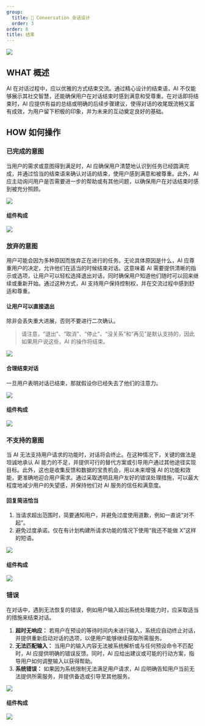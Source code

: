 ```yaml
---
group:
  title: 💭 Conversation 会话设计
  order: 3
order: 6
title: 结束
---
```


![](https://mdn.alipayobjects.com/huamei_iwk9zp/afts/img/A*l97pQZf55w4AAAAAAAAAAAAADgCCAQ/fmt.webp)

## WHAT 概述

AI 在对话过程中，应以优雅的方式结束交流。通过精心设计的结束语，AI 不仅能够展示其社交智慧，还能确保用户在对话结束时感到满意和受尊重。在对话即将结束时，AI 应提供有益的总结或明确的后续步骤建议，使得对话的收尾既流畅又富有成效，为用户留下积极的印象，并为未来的互动奠定良好的基础。

## HOW 如何操作

### 已完成的意图

当用户的需求或意图得到满足时，AI 应确保用户清楚地认识到任务已经圆满完成，并通过恰当的结束语来确认对话的结束，使用户感到满意和被尊重。此外，AI 应主动询问用户是否需要进一步的帮助或有其他问题，以确保用户在对话结束时感到被充分照顾。

![](https://mdn.alipayobjects.com/huamei_iwk9zp/afts/img/A*9AP9RYhIBL8AAAAAAAAAAAAADgCCAQ/fmt.webp)

#### 组件构成

![](https://mdn.alipayobjects.com/huamei_iwk9zp/afts/img/A*FrGtRqUj_7MAAAAAAAAAAAAADgCCAQ/fmt.webp)

### 放弃的意图

用户可能会因为多种原因而放弃正在进行的任务。无论具体原因是什么，AI 应尊重用户的决定，允许他们在适当的时候结束对话。这意味着 AI 需要提供清晰的指示或选项，让用户可以轻松选择退出对话，同时确保用户知道他们随时可以回来继续或重新开始。通过这种方式，AI 支持用户保持控制权，并在交流过程中感到舒适和尊重。

#### 让用户可以直接退出

除非会丢失重大进展，否则不要进行二次确认。

> 请注意，“退出”、“取消”、“停止”、“没关系”和“再见”是默认支持的，因此如果用户说这些，AI 的操作将结束。

![](https://mdn.alipayobjects.com/huamei_iwk9zp/afts/img/A*bqwuR5dIx4IAAAAAAAAAAAAADgCCAQ/fmt.webp)

#### 合理结束对话

一旦用户表明对话已结束，那就假设你已经失去了他们的注意力。

![](https://mdn.alipayobjects.com/huamei_iwk9zp/afts/img/A*CQ5gRb8APpUAAAAAAAAAAAAADgCCAQ/fmt.webp)

#### 组件构成

![](https://mdn.alipayobjects.com/huamei_iwk9zp/afts/img/A*CW8eR523owIAAAAAAAAAAAAADgCCAQ/fmt.webp)

### 不支持的意图

当 AI 无法支持用户请求的功能时，对话将会终止。在这种情况下，关键的做法是坦诚地承认 AI 能力的不足，并提供可行的替代方案或引导用户通过其他途径实现目标。此外，这也是收集反馈和数据的宝贵机会，用以未来增强 AI 的功能和效能，更准确地迎合用户需求。通过采取透明且用户友好的错误处理措施，可以最大程度地减少用户的失望感，并保持他们对 AI 服务的信任和满意度。

#### 回复简洁恰当

1. 当请求超出范围时，简要通知用户，并避免过度使用道歉，例如一直说“对不起”。
2. 避免过度承诺。仅在有计划构建所请求功能的情况下使用“我还不能做 X”这样的短语。

![](https://mdn.alipayobjects.com/huamei_iwk9zp/afts/img/A*tpCSSq-dDtsAAAAAAAAAAAAADgCCAQ/fmt.webp)

#### 组件构成

![](https://mdn.alipayobjects.com/huamei_iwk9zp/afts/img/A*xbHOQY7fn_kAAAAAAAAAAAAADgCCAQ/fmt.webp)

### 错误

在对话中，遇到无法恢复的错误，例如用户输入超出系统处理能力时，应采取适当的措施来结束对话。

1. **超时无响应：** 若用户在预设的等待时间内未进行输入，系统应自动终止对话，并提供重新启动对话的选项，以便用户能够继续获取所需服务。
2. **无法匹配输入：** 当用户的输入内容无法被系统解析或与任何预设命令不匹配时，AI 应提供明确的错误反馈。同时，AI 应给出建议或可能的行动方案，指导用户如何调整输入以获得帮助。
3. **系统错误：** 如果因为系统限制无法满足用户请求，AI 应明确告知用户当前无法提供所需服务，并提供备选或引导至其他服务。

![](https://mdn.alipayobjects.com/huamei_iwk9zp/afts/img/A*Qa78S6hhT-QAAAAAAAAAAAAADgCCAQ/fmt.webp)

#### 组件构成

![](https://mdn.alipayobjects.com/huamei_iwk9zp/afts/img/A*cGTxRbmiHawAAAAAAAAAAAAADgCCAQ/fmt.webp)
